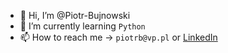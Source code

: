 - 👋 Hi, I’m @Piotr-Bujnowski
- 🌱 I’m currently learning ```Python```
- 📫 How to reach me -> ```piotrb@vp.pl``` or [LinkedIn](https://www.linkedin.com/in/piotr-bujnowski-231489202/)
